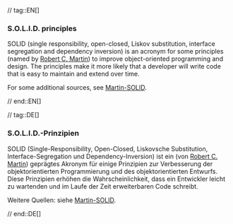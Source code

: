 // tag::EN[]
### S.O.L.I.D. principles

SOLID (single responsibility, open-closed, Liskov substitution, interface segregation and dependency inversion) is an acronym for some principles
(named by [Robert C. Martin](http://butunclebob.com/ArticleS.UncleBob.PrinciplesOfOod))
to improve object-oriented programming and design. The principles make it more likely that a developer will write code that is easy to maintain and extend over time.

For some additional sources, see [Martin-SOLID](#ref-martin-solid).

// end::EN[]

// tag::DE[]
### S.O.L.I.D.-Prinzipien

SOLID (Single-Responsibility, Open-Closed, Liskovsche Substitution,
Interface-Segregation und Dependency-Inversion) ist ein 
(von [Robert C. Martin](http://butunclebob.com/ArticleS.UncleBob.PrinciplesOfOod))
geprägtes Akronym für einige Prinzipien zur Verbesserung der
objektorientierten Programmierung und des objektorientierten Entwurfs.
Diese Prinzipien erhöhen die Wahrscheinlichkeit, dass ein Entwickler
leicht zu wartenden und im Laufe der Zeit erweiterbaren Code schreibt.

Weitere Quellen: siehe
[Martin-SOLID](#ref-martin-solid).



// end::DE[]

